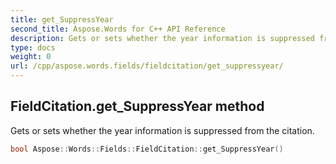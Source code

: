 ```yaml
---
title: get_SuppressYear
second_title: Aspose.Words for C++ API Reference
description: Gets or sets whether the year information is suppressed from the citation. 
type: docs
weight: 0
url: /cpp/aspose.words.fields/fieldcitation/get_suppressyear/
---
```

## FieldCitation.get_SuppressYear method


Gets or sets whether the year information is suppressed from the citation.

```cpp
bool Aspose::Words::Fields::FieldCitation::get_SuppressYear()
```

